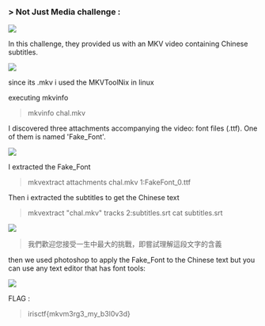### > Not Just Media challenge :

![](https://media.discordapp.net/attachments/1067452256686981161/1194028269813633124/Screen_Shot_2024-01-08_at_10.20.24_PM.png?ex=65ef75fb&is=65dd00fb&hm=42b1eff44a876ed14c16cbf0c9abce09386ccdbb69fa8a35282598607104c62b&=&format=webp&quality=lossless&width=2588&height=390)

In this challenge, they provided us with an MKV video containing Chinese subtitles.

![](https://media.discordapp.net/attachments/1067452256686981161/1194029217239797830/Screen_Shot_2024-01-08_at_10.25.35_PM.png?ex=65ef76dd&is=65dd01dd&hm=dea0527dd71ede8f3d0a7d231923c9d7d0bfc9db8aa9f7fceb1117e4434f3194&=&format=webp&quality=lossless&width=1100&height=668)

since its .mkv i used the MKVToolNix in linux

executing mkvinfo

> mkvinfo chal.mkv

I discovered three attachments accompanying the video: font files (.ttf). One of them is named 'Fake_Font'.

![](https://cdn.discordapp.com/attachments/1067452256686981161/1194031366225010818/Screen_Shot_2024-01-08_at_10.30.25_PM.png?ex=65ef78dd&is=65dd03dd&hm=67e718e1cfb8816bd21e52e01b3529ba3a3aa9bee1b76cf103ab65c5763a3979&)

I extracted the Fake_Font

> mkvextract attachments chal.mkv 1:FakeFont_0.ttf

Then i extracted the subtitles to get the Chinese text

> mkvextract "chal.mkv" tracks 2:subtitles.srt
> cat subtitles.srt

![](https://cdn.discordapp.com/attachments/1067452256686981161/1194036230275469362/Screen_Shot_2024-01-08_at_10.51.58_PM.png?ex=65ef7d65&is=65dd0865&hm=643cce27f52580a630abbbbc2021bbce7a1caaf8e313caf6861787652cdcd57a&)

> 我們歡迎您接受一生中最大的挑戰，即嘗試理解這段文字的含義

then we used photoshop to apply the Fake_Font to the Chinese text but you can use any text editor that has font tools:

![](https://cdn.discordapp.com/attachments/1067452256686981161/1194041135274922128/Screen_Shot_2024-01-08_at_11.13.00_PM.png?ex=65ef81f6&is=65dd0cf6&hm=f2a6824cd372afbb3989b6ee588ec8bd80f8f8f9b3b42a8dea110893f577b82e&)

FLAG : 
> irisctf{mkvm3rg3_my_b3l0v3d}
